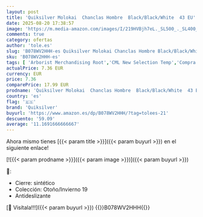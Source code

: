 ```yaml
---
layout: post
title: 'Quiksilver Molokai  Chanclas Hombre  Black/Black/White  43 EU'
date: 2025-08-20 17:38:57
image: 'https://m.media-amazon.com/images/I/219HVBjh7eL._SL500_._SL400_.jpg'
comments: true
category: ofertas
author: 'tole.es'
slug: 'B078WV2HHH-es Quiksilver Molokai Chanclas Hombre Black/Black/White 43 EU'
sku: 'B078WV2HHH-es'
tags: [ 'Arborist Merchandising Root','CML New Selection Temp','Compra 2, y obtén un 10% de descuento','Compra 2, y obtén un 10% de descuento_Shoes','Compre 2 y obtenga un 10 % de descuento','Compre 2 y obtenga un 10 % de descuento_Shoes','Moda','Moda Hombre','Sandalias de vestir para hombre','Self Service','Shoes | Co-gender | Sandals & Slides','Softlines | Shoes | Co-gender','Special Features Stores','Zapatos para hombre','c8538d25-3af9-48d3-aeff-5f3ce5572a36_0','c8538d25-3af9-48d3-aeff-5f3ce5572a36_1601','c8538d25-3af9-48d3-aeff-5f3ce5572a36_3901','c8538d25-3af9-48d3-aeff-5f3ce5572a36_6301','c8538d25-3af9-48d3-aeff-5f3ce5572a36_8401','chanclas','quiksilver','🇪🇸', ]
actualPrice: 7.36 EUR
currency: EUR
price: 7.36
comparePrice: 17.99 EUR
prodname: 'Quiksilver Molokai  Chanclas Hombre  Black/Black/White  43 EU'
country: 'es'
flag: '🇪🇸'
brand: 'Quiksilver'
buyurl: 'https://www.amazon.es/dp/B078WV2HHH/?tag=tolees-21'
descuento: '59.09'
average: '11.1691666666667'
---
```


Ahora mismo tienes [{{< param title >}}]({{< param buyurl >}}) en el siguiente enlace!

[![{{< param prodname >}}]({{< param image >}})]({{< param buyurl >}})

🔎:

- Cierre: sintético
- Colección: Otoño/Invierno 19
- Antideslizante

[🛒 Visítala!!!]({{< param buyurl >}})
{{<world>}}B078WV2HHH{{</world>}}
